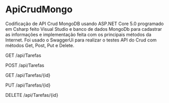 # ApiCrudMongo

Codificação de API Crud MongoDB usando ASP.NET Core 5.0 programado em Csharp feito Visual Studio e banco de dados MongoDb para cadastrar as informações e implementação 
feita com os principais métodos da Internet.
Foi usado o SwaggerUi para realizar o testes API do Crud com métodos Get, Post, Put e Delete.

GET
​/api​/Tarefas

POST
​/api​/Tarefas

GET
​/api​/Tarefas​/{id}

PUT
​/api​/Tarefas​/{id}

DELETE
​/api​/Tarefas​/{id}
